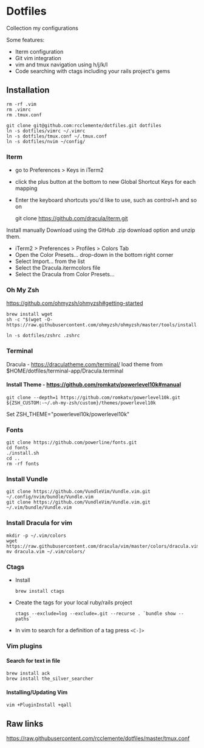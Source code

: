 # Dotfiles

Collection my configurations

Some features:
- Iterm configuration
- Git vim integration
- vim and tmux navigation using h/j/k/l
- Code searching with ctags including your rails project's gems

## Installation

    rm -rf .vim
    rm .vimrc
    rm .tmux.conf

    git clone git@github.com:rcclemente/dotfiles.git dotfiles
    ln -s dotfiles/vimrc ~/.vimrc
    ln -s dotfiles/tmux.conf ~/.tmux.conf
    ln -s dotfiles/nvim ~/config/

### Iterm

- go to Preferences > Keys in iTerm2
- click the plus button at the bottom to new Global Shortcut Keys for each mapping
- Enter the keyboard shortcuts you'd like to use, such as control+h and so on

    git clone https://github.com/dracula/iterm.git

Install manually
Download using the GitHub .zip download option and unzip them.
- iTerm2 > Preferences > Profiles > Colors Tab
- Open the Color Presets... drop-down in the bottom right corner
- Select Import... from the list
- Select the Dracula.itermcolors file
- Select the Dracula from Color Presets...

### Oh My Zsh

https://github.com/ohmyzsh/ohmyzsh#getting-started

    brew install wget
    sh -c "$(wget -O- https://raw.githubusercontent.com/ohmyzsh/ohmyzsh/master/tools/install.sh)"

    ln -s dotfiles/zshrc .zshrc

### Terminal

Dracula - https://draculatheme.com/terminal/
load theme from $HOME/dotfiles/terminal-app/Dracula.terminal

#### Install Theme - https://github.com/romkatv/powerlevel10k#manual

    git clone --depth=1 https://github.com/romkatv/powerlevel10k.git ${ZSH_CUSTOM:-~/.oh-my-zsh/custom}/themes/powerlevel10k

  Set ZSH_THEME="powerlevel10k/powerlevel10k"

### Fonts

    git clone https://github.com/powerline/fonts.git
    cd fonts
    ./install.sh
    cd ..
    rm -rf fonts

### Install Vundle

    git clone https://github.com/VundleVim/Vundle.vim.git ~/.config/nvim/bundle/Vundle.vim
    git clone https://github.com/VundleVim/Vundle.vim.git ~/.vim/bundle/Vundle.vim

### Install Dracula for vim

    mkdir -p ~/.vim/colors
    wget https://raw.githubusercontent.com/dracula/vim/master/colors/dracula.vim
    mv dracula.vim ~/.vim/colors/

### Ctags

  - Install

    `brew install ctags`

  - Create the tags for your local ruby/rails project

    ``ctags --exclude=log --exclude=.git --recurse . `bundle show --paths` ``

  - In vim to search for a definition of a tag press `<C-]>`

### Vim plugins

#### Search for text in file

    brew install ack
    brew install the_silver_searcher

#### Installing/Updating Vim

    vim +PluginInstall +qall

## Raw links

https://raw.githubusercontent.com/rcclemente/dotfiles/master/tmux.conf


